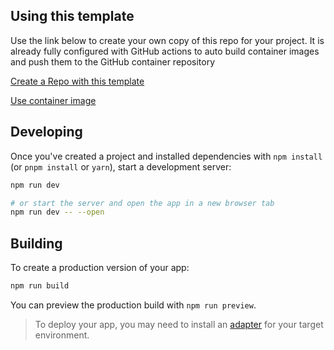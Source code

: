 ## Using this template

Use the link below to create your own copy of this repo for your project. It is already fully configured with GitHub actions to auto build container images and push them to the GitHub container repository

[Create a Repo with this template](https://github.com/new?template_name=UK-Svelte-Docker-Template&template_owner=Unreal-Kingdoms)

[Use container image](https://github.com/Unreal-Kingdoms/UK-Svelte-Docker-Template/pkgs/container/uk-svelte-docker-template)

## Developing

Once you've created a project and installed dependencies with `npm install` (or `pnpm install` or `yarn`), start a development server:

```bash
npm run dev

# or start the server and open the app in a new browser tab
npm run dev -- --open
```

## Building

To create a production version of your app:

```bash
npm run build
```

You can preview the production build with `npm run preview`.

> To deploy your app, you may need to install an [adapter](https://kit.svelte.dev/docs/adapters) for your target environment.

